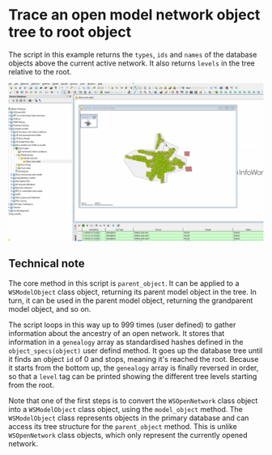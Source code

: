 # Trace an open model network object tree to root object
The script in this example returns the `types`, `ids` and `names` of the database objects above the current active network. It also returns  `levels` in the tree relative to the root.

![](gif001.gif)

## Technical note
The core method in this script is `parent_object`. It can be applied to a `WSModelObject` class object, returning its parent model object in the tree. In turn, it can be used in the parent model object, returning the grandparent model object, and so on.

The script loops in this way up to 999 times (user defined) to gather information about the ancestry of an open network. It stores that information in a `genealogy` array as standardised hashes defined in the `object_specs(object)` user defind method. It goes up the database tree until it finds an object `id` of 0 and stops, meaning it's reached the root. Because it starts from the bottom up, the `genealogy` array is finally reversed in order, so that a `level` tag can be printed showing the different tree levels starting from the root.

Note that one of the first steps is to convert the `WSOpenNetwork` class object into a `WSModelObject` class object, using the `model_object` method. The `WSModelObject` class represents objects in the primary database and can access its tree structure for the `parent_object` method. This is unlike `WSOpenNetwork` class objects, which only represent the currently opened network.